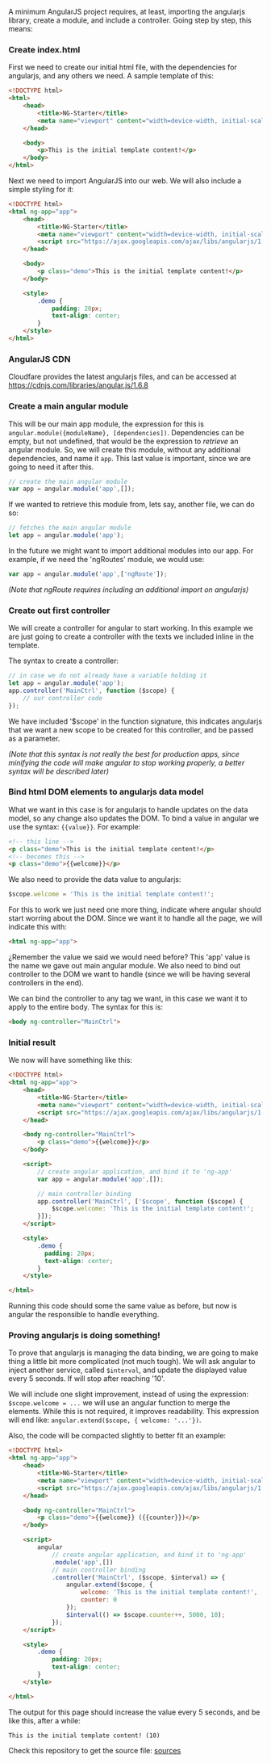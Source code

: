 A minimum AngularJS project requires, at least, importing the angularjs library, create a module, and include a controller. Going step by step, this means:

### Create index.html

First we need to create our initial html file, with the dependencies for angularjs, and any others we need. A sample template of this:

```html
<!DOCTYPE html>
<html>
    <head>
        <title>NG-Starter</title>
        <meta name="viewport" content="width=device-width, initial-scale=1.0">
    </head>

    <body>
        <p>This is the initial template content!</p>
    </body>
</html>
```

Next we need to import AngularJS into our web. We will also include a simple styling for it:

```html
<!DOCTYPE html>
<html ng-app="app">
    <head>
        <title>NG-Starter</title>
        <meta name="viewport" content="width=device-width, initial-scale=1.0">
        <script src="https://ajax.googleapis.com/ajax/libs/angularjs/1.6.6/angular.min.js"></script>
    </head>

    <body>
        <p class="demo">This is the initial template content!</p>
    </body>

    <style>
        .demo {
            padding: 20px;
            text-align: center;
        }
    </style>
</html>
```

### AngularJS CDN 

Cloudfare provides the latest angularjs files, and can be accessed at https://cdnjs.com/libraries/angular.js/1.6.8

### Create a main angular module

This will be our main app module, the expression for this is `angular.module({moduleName}, [dependencies])`. Dependencies can be empty, but not undefined, that would be the expression to *retrieve* an angular module. So, we will create this module, without any additional dependencies, and name it `app`. This last value is important, since we are going to need it after this.

```javascript
// create the main angular module
var app = angular.module('app',[]);
```

If we wanted to retrieve this module from, lets say, another file, we can do so:

```javascript
// fetches the main angular module
let app = angular.module('app');
```

In the future we might want to import additional modules into our app. For example, if we need the 'ngRoutes' module, we would use:

```javascript
var app = angular.module('app',['ngRoute']);
```

*(Note that ngRoute requires including an additional import on angularjs)*

### Create out first controller

We will create a controller for angular to start working. In this example we are just going to create a controller with the texts we included inline in the template.

The syntax to create a controller:

```javascript
// in case we do not already have a variable holding it
let app = angular.module('app');
app.controller('MainCtrl', function ($scope) {
    // our controller code
});
```

We have included '$scope' in the function signature, this indicates angularjs that we want a new scope to be created for this controller, and be passed as a parameter.

*(Note that this syntax is not really the best for production apps, since minifying the code will make angular to stop working properly, a better syntax will be described later)*

### Bind html DOM elements to angularjs data model

What we want in this case is for angularjs to handle updates on the data model, so any change also updates the DOM. To bind a value in angular we use the syntax: `{{value}}`. For example:

```html
<!-- this line -->
<p class="demo">This is the initial template content!</p>
<!-- becomes this -->
<p class="demo">{{welcome}}</p>
```

We also need to provide the data value to angularjs:

```javascript
$scope.welcome = 'This is the initial template content!';
```

For this to work we just need one more thing, indicate where angular should start worring about the DOM. Since we want it to handle all the page, we will indicate this with:

```html
<html ng-app="app">
```

¿Remember the value we said we would need before? This 'app' value is the name we gave out main angular module. We also need to bind out controller to the DOM we want to handle (since we will be having several controllers in the end).

We can bind the controller to any tag we want, in this case we want it to apply to the entire body. The syntax for this is:
```html
<body ng-controller="MainCtrl">
```

### Initial result

We now will have something like this:

```html
<!DOCTYPE html>
<html ng-app="app">
    <head>
        <title>NG-Starter</title>
        <meta name="viewport" content="width=device-width, initial-scale=1.0">
        <script src="https://ajax.googleapis.com/ajax/libs/angularjs/1.6.6/angular.min.js"></script>
    </head>

    <body ng-controller="MainCtrl">
        <p class="demo">{{welcome}}</p>
    </body>

    <script>
        // create angular application, and bind it to 'ng-app'
        var app = angular.module('app',[]);

        // main controller binding
        app.controller('MainCtrl', ['$scope', function ($scope) {
            $scope.welcome: 'This is the initial template content!';
        }]);
    </script>

    <style>
        .demo {
          padding: 20px;
          text-align: center;
        }
    </style>

</html>
```

Running this code should some the same value as before, but now is angular the responsible to handle everything.

### Proving angularjs is doing something!

To prove that angularjs is managing the data binding, we are going to make thing a little bit more complicated (not much tough). We will ask angular to inject another service, called `$interval`, and update the displayed value every 5 seconds. If will stop after reaching '10'.

We will include one slight improvement, instead of using the expression: `$scope.welcome = ...` we will use an angular function to merge the elements. While this is not required, it improves readability. This expression will end like: `angular.extend($scope, { welcome: '...'})`.

Also, the code will be compacted slightly to better fit an example:

```html
<!DOCTYPE html>
<html ng-app="app">
    <head>
        <title>NG-Starter</title>
        <meta name="viewport" content="width=device-width, initial-scale=1.0">
        <script src="https://ajax.googleapis.com/ajax/libs/angularjs/1.6.6/angular.min.js"></script>
    </head>

    <body ng-controller="MainCtrl">
        <p class="demo">{{welcome}} ({{counter}})</p>
    </body>

    <script>
        angular
            // create angular application, and bind it to 'ng-app'
            .module('app',[])
            // main controller binding
            .controller('MainCtrl', ($scope, $interval) => {
                angular.extend($scope, {
                    welcome: 'This is the initial template content!',
                    counter: 0
                });
                $interval(() => $scope.counter++, 5000, 10);
            });
    </script>

    <style>
        .demo {
            padding: 20px;
            text-align: center;
        }
    </style>

</html>
```

The output for this page should increase the value every 5 seconds, and be like this, after a while:

```text
This is the initial template content! (10)
```

Check this repository to get the source file: [sources](https://github.com/apycazo/jander-angularjs/blob/master/template-simple/ng-starter.html)



